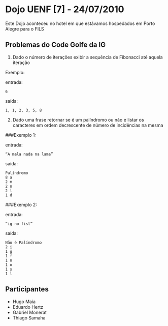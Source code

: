 Dojo UENF [7] - 24/07/2010
========================

Este Dojo aconteceu no hotel em que estávamos hospedados em Porto Alegre para o
FILS

Problemas do Code Golfe da IG
--------------------------

1. Dado o número de iterações exibir a sequência de Fibonacci até aquela iteração

Exemplo:

entrada:

    6

saída:

    1, 1, 2, 3, 5, 8


2. Dado uma frase retornar se é um palíndromo ou não e listar os caracteres em ordem decrescente de número de incidências na mesma

###Exemplo 1:

entrada:

    “A mala nada na lama”

saída:

    Palíndromo
    8 a
    2 m
    2 n
    2 l
    1 d

###Exemplo 2:

entrada:

    “ig no fisl”

saída:

    Não é Palíndromo
    2 i
    1 g
    1 f
    1 n
    1 o
    1 s
    1 l

Participantes
------------

* Hugo Maia
* Eduardo Hertz
* Gabriel Monerat
* Thiago Samaha

